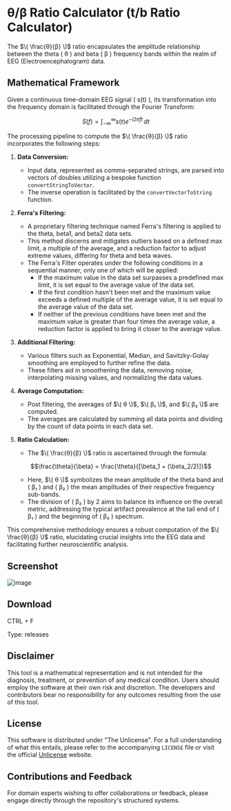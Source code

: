# θ/β Ratio Calculator (t/b Ratio Calculator)

The  $\( \frac{θ}{β} \)$ ratio encapsulates the amplitude relationship between the theta \( θ \) and beta \( β \) frequency bands within the realm of EEG (Electroencephalogram) data.

## Mathematical Framework

Given a continuous time-domain EEG signal \( s(t) \), its transformation into the frequency domain is facilitated through the Fourier Transform:

$$
S(f) = \int_{-\infty}^{\infty} s(t) e^{-i 2 \pi f t} \, dt
$$

The processing pipeline to compute the  $\( \frac{θ}{β} \)$ ratio incorporates the following steps:

1. **Data Conversion:** 
    - Input data, represented as comma-separated strings, are parsed into vectors of doubles utilizing a bespoke function `convertStringToVector`.
    - The inverse operation is facilitated by the `convertVectorToString` function.

2. **Ferra's Filtering:**
    - A proprietary filtering technique named Ferra's filtering is applied to the theta, beta1, and beta2 data sets.
    - This method discerns and mitigates outliers based on a defined max limit, a multiple of the average, and a reduction factor to adjust extreme values, differing for theta and beta waves.
    - The Ferra's Filter operates under the following conditions in a sequential manner, only one of which will be applied:
        - If the maximum value in the data set surpasses a predefined max limit, it is set equal to the average value of the data set.
        - If the first condition hasn't been met and the maximum value exceeds a defined multiple of the average value, it is set equal to the average value of the data set.
        - If neither of the previous conditions have been met and the maximum value is greater than four times the average value, a reduction factor is applied to bring it closer to the average value.


3. **Additional Filtering:**
    - Various filters such as Exponential, Median, and Savitzky-Golay smoothing are employed to further refine the data.
    - These filters aid in smoothening the data, removing noise, interpolating missing values, and normalizing the data values.

4. **Average Computation:**
    - Post filtering, the averages of $\( θ \)$, $\( β₁ \)$, and $\( β₂ \)$ are computed.
    - The averages are calculated by summing all data points and dividing by the count of data points in each data set.

5. **Ratio Calculation:**
    -  The $\( \frac{θ}{β} \)$ ratio is ascertained through the formula:
   

    $$\frac{\theta}{\beta} = \frac{\theta}{[\beta_1 + (\beta_2/2)]}$$

           
    - Here, $\( θ \)$ symbolizes the mean amplitude of the theta band and \( β₁ \) and \( β₂ \)  the mean amplitudes of their respective frequency sub-bands.
    - The division of \( β₂ \) by 2 aims to balance its influence on the overall metric, addressing the typical artifact prevalence at the tail end of \( β₁ \) and the beginning of \( β₂ \) spectrum.

This comprehensive methodology ensures a robust computation of the $\( \frac{θ}{β} \)$ ratio, elucidating crucial insights into the EEG data and facilitating further neuroscientific analysis.


## Screenshot

![image](https://github.com/toniles/theta-beta-ratio/assets/120176462/ce8038d4-3ad9-4ea3-93ef-fadc2afd9150)

## Download

CTRL + F

Type: releases

## Disclaimer

This tool is a mathematical representation and is not intended for the diagnosis, treatment, or prevention of any medical condition. Users should employ the software at their own risk and discretion. The developers and contributors bear no responsibility for any outcomes resulting from the use of this tool.

## License

This software is distributed under "The Unlicense". For a full understanding of what this entails, please refer to the accompanying `LICENSE` file or visit the official [Unlicense](https://unlicense.org/) website.

## Contributions and Feedback

For domain experts wishing to offer collaborations or feedback, please engage directly through the repository's structured systems.
